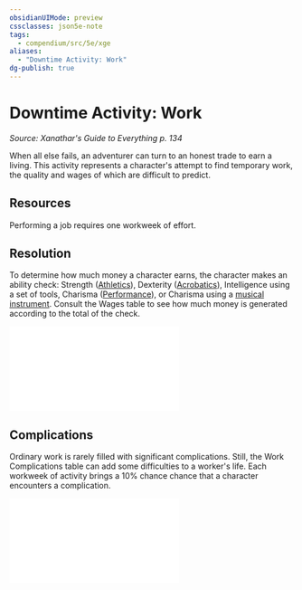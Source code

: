 ```yaml
---
obsidianUIMode: preview
cssclasses: json5e-note
tags:
  - compendium/src/5e/xge
aliases:
  - "Downtime Activity: Work"
dg-publish: true
---
```

# Downtime Activity: Work
*Source: Xanathar's Guide to Everything p. 134* 

When all else fails, an adventurer can turn to an honest trade to earn a living. This activity represents a character's attempt to find temporary work, the quality and wages of which are difficult to predict.

## Resources

Performing a job requires one workweek of effort.

## Resolution

To determine how much money a character earns, the character makes an ability check: Strength ([Athletics](/3-Mechanics/CLI/rules/skills.md#Athletics)), Dexterity ([Acrobatics](/3-Mechanics/CLI/rules/skills.md#Acrobatics)), Intelligence using a set of tools, Charisma ([Performance](/3-Mechanics/CLI/rules/skills.md#Performance)), or Charisma using a [musical instrument](/3-Mechanics/CLI/items/musical-instrument.md). Consult the Wages table to see how much money is generated according to the total of the check.

![Resolution; Wages](/3-Mechanics/CLI/tables/resolution-wages-xge.md)

## Complications

Ordinary work is rarely filled with significant complications. Still, the Work Complications table can add some difficulties to a worker's life. Each workweek of activity brings a 10% chance chance that a character encounters a complication.

![Work Complications](/3-Mechanics/CLI/tables/work-complications-xge.md)